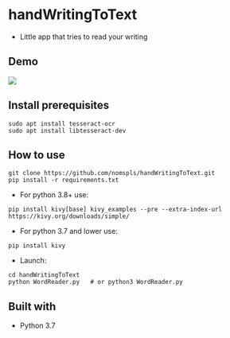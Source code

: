 # handWritingToText

* Little app that tries to read your writing
	
## Demo

![](output.gif)

## Install prerequisites

```
sudo apt install tesseract-ocr
sudo apt install libtesseract-dev
```

## How to use

```
git clone https://github.com/nomspls/handWritingToText.git
pip install -r requirements.txt
```
* For python 3.8+ use:

```
pip install kivy[base] kivy_examples --pre --extra-index-url https://kivy.org/downloads/simple/ 
```

* For python 3.7 and lower use:

```
pip install kivy
```

* Launch:

```
cd handWritingToText
python WordReader.py   # or python3 WordReader.py
```

## Built with

* Python 3.7
